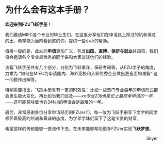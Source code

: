 # 为什么会有这本手册？

**欢迎来到FZU飞跃手册！**

我们邀请MIEC各个专业的毕业生们，在这里分享他们在申请路上踩过的坑和填过的土，希望能为当前看到这的你，提供一些小小的帮助。

值得一提的是，此处的**申请**更加广义，包含**出国、直博、保研与就业**共四项。我们将会邀请各个专业最优秀的同学来和大家谈谈他们的经验。

该篇飞跃手册共有几个部分，分别为飞跃重洋，保研考研等，从FZU学子的角度，力求为 “如何在MIEC为申请国内、海外高校和入职优秀企业做出更全面的准备“ 这一问题作出解答。

特别需要指出，飞跃手册具有一定的时效性：比如一些热门专业每年的申请形式都会发生极大变化，再比如当我们谈及——*xx专业23fall是史上最简单申请的一年*——这可能意味着也许24fall的申请会是最难的一年。

最后，非常感谢各位分享申请经历的FZUer们，每一位为飞跃手册写下文字的同学都怀着极高的热诚和真诚的态度，为学弟学妹们留下了这笔宝贵的财富。

希望这样的传统能够一直流传下去，在未来能够帮助更多FZUer实现**飞跃梦想**。


<p align="right">Skyer</p>
